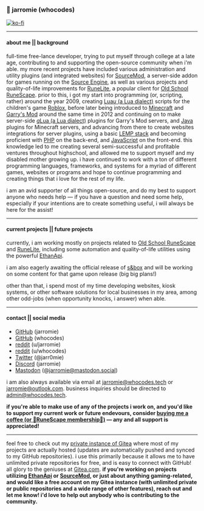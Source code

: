 ### 👾 jarromie (whocodes) 
[![ko-fi](https://ko-fi.com/img/githubbutton_sm.svg)](https://ko-fi.com/D1D3WD6SX)

___

#### about me || background

full-time free-lance developer, trying to put myself through college at a late age, contributing to and supporting the open-source community when i'm able. my more recent projects have included various administration and utility plugins (and integrated websites) for [SourceMod](https://github.com/alliedmodders/sourcemod), a server-side addon for games running on the [Source Engine](https://en.wikipedia.org/wiki/Source_(game_engine)), as well as various projects and quality-of-life improvements for [RuneLite](https://github.com/runelite), a popular client for [Old School RuneScape](https://en.wikipedia.org/wiki/Old_School_RuneScape). prior to this, i got my start into programming (or, scripting, rather) around the year 2009, creating [Lua*u* (a Lua dialect)](https://en.wikipedia.org/wiki/Lua_(programming_language)#Dialects) scripts for the children's game [Roblox](https://en.wikipedia.org/wiki/Roblox), before later being introduced to [Minecraft](https://en.wikipedia.org/wiki/Minecraft) and [Garry's Mod](https://en.wikipedia.org/wiki/Garry%27s_Mod) around the same time in 2012 and continuing on to make server-side [*g*Lua (a Lua dialect)](https://en.wikipedia.org/wiki/Lua_(programming_language)#Dialects) plugins for Garry's Mod servers, and [Java](https://en.wikipedia.org/wiki/Java_(programming_language)) plugins for Minecraft servers, and advancing from there to create websites integrations for server plugins, using a basic [LEMP stack](https://en.wikipedia.org/wiki/Solution_stack#cite_ref-LEMPHome_12-0) and becoming proficient with [PHP](https://en.wikipedia.org/wiki/PHP) on the back-end, and [JavaScript](https://en.wikipedia.org/wiki/JavaScript) on the front-end. this knowledge led to me creating several semi-successful and profitable ventures throughout highschool, and allowed me to support myself and my disabled mother growing up. i have continued to work with a ton of different programming languages, frameworks, and systems for a myriad of different games, websites or programs and hope to continue programming and creating things that i love for the rest of my life.

i am an avid supporter of all things open-source, and do my best to support anyone who needs help — if you have a question and need some help, especially if your intentions are to create something useful, i will always be here for the assist!

___

#### current projects || future projects

currently, i am working mostly on projects related to [Old School RuneScape](https://en.wikipedia.org/wiki/Old_School_RuneScape) and [RuneLite](https://github.com/runelite), including some automation and quality-of-life utilities using the powerful [EthanApi](https://github.com/Ethan-Vann/EthanVannPlugins). 

i am also eagerly awaiting the official release of [s&box](https://sbox.game/) and will be working on some content for that game upon release (big big plans!) 

other than that, i spend most of my time developing websites, kiosk systems, or other software solutions for local businesses in my area, among other odd-jobs (when opportunity knocks, i answer) when able.

___

#### contact || social media

* [GitHub](https://github.com/jarromie) (jarromie)
* [GitHub](https://github.com/whocodes) (whocodes)
* [reddit](https://reddit.com/u/jarromie) (u/jarromie)
* [reddit](https://reddit.com/u/whocodes) (u/whocodes)
* [Twitter](https://twitter.com/jarr0mie) (@jarr0mie)
* [Discord](https://discordapp.com/users/552672975124561932) (jarromie)
* [Mastodon](https://mastodon.social/@jarromie) (@jarromie@mastodon.social)

i am also always available via email at [jarromie@whocodes.tech](mailto:jarromie@whocodes.tech) or [jarromie@outlook.com](mailto:jarromie@outlook.com). business inquiries should be directed to [admin@whocodes.tech](mailto:admin@whocodes.tech).

**if you're able to make use of any of the projects i work on, and you'd like to support my current work or future endevours, consider [buying me a coffee (or 🦀RuneScape membership🦀)](https://ko-fi.com/D1D3WD6SX) — any and all support is appreciated!**


___

feel free to check out my [private instance of Gitea](https://git.whocodes.tech/) where most of my projects are actually hosted (updates are automatically pushed and synced to my GitHub repositories). i use this primarily because it allows me to have unlimited private repositories for free, and is easy to connect with GitHub! all glory to the geniuses at [Gitea.com](https://gitea.com/). **if you're working on projects utilizing [EthanApi](https://github.com/Ethan-Vann/EthanVannPlugins) or [SourceMod](https://github.com/alliedmodders/sourcemod), or just about anything gaming-related, and would like a free account on my Gitea instance (with unlimited private or public repositories and a wide range of other features), reach out and let me know! i'd love to help out anybody who is contributing to the community.**